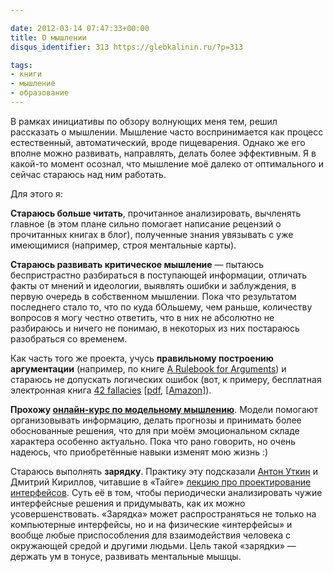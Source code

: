 ```yaml
---

date: 2012-03-14 07:47:33+00:00
title: О мышлении
disqus_identifier: 313 https://glebkalinin.ru/?p=313

tags:
- книги
- мышление
- образование
---
```


В рамках инициативы по обзору волнующих меня тем, решил рассказать о мышлении. Мышление часто воспринимается как процесс естественный, автоматический, вроде пищеварения. Однако же его вполне можно развивать, направлять, делать более эффективным. Я в какой-то момент осознал, что мышление моё далеко от оптимального и сейчас стараюсь над ним работать.

Для этого я:

**Стараюсь больше читать**, прочитанное анализировать, вычленять главное (в этом плане сильно помогает написание рецензий о прочитанных книгах в блог), полученные знания увязывать с уже имеющимися (например, строя ментальные карты).

**Стараюсь развивать критическое мышление** — пытаюсь беспристрастно разбираться в поступающей информации, отличать факты от мнений и идеологии, выявлять ошибки и заблуждения, в первую очередь в собственном мышлении. Пока что результатом последнего стало то, что по куда бОльшему, чем раньше, количеству вопросов я могу честно ответить, что в них не абсолютно не разбираюсь и ничего не понимаю, в некоторых из них постараюсь разобраться со временем.



Как часть того же проекта, учусь **правильному построению аргументации** (например, по книге [A Rulebook for Arguments](http://www.amazon.com/gp/product/0872209547/ref=as_li_ss_tl?ie=UTF8&tag=glebkali-20&linkCode=as2&camp=1789&creative=390957&creativeASIN=0872209547)) и стараюсь не допускать логических ошибок (вот, к примеру, бесплатная электронная книга [42 fallacies](http://www.nizkor.org/features/fallacies/) [[pdf](http://records.viu.ca/www/ipp/pdf/42_fallacies.pdf), [[Amazon](http://www.amazon.com/gp/product/B004ASOS2O/ref=as_li_ss_tl?ie=UTF8&tag=glebkali-20&linkCode=as2&camp=1789&creative=390957&creativeASIN=B004ASOS2O)]).

**Прохожу [онлайн-курс по модельному мышлению](https://www.coursera.org/modelthinking/)**. Модели помогают организовывать информацию, делать прогнозы и принимать более обоснованные решения, что для при моём эмоциональном складе характера особенно актуально. Пока что рано говорить, но очень надеюсь, что приобретённые навыки изменят мою жизнь :)

Стараюсь выполнять **зарядку**. Практику эту подсказали [Антон Уткин](https://glebkalinin.ru/on-english-with-aienn/) и Дмитрий Кириллов, читавшие в «Тайге» [лекцию про проектирование интерфейсов](http://space-taiga.org/in-taiga/2411). Суть её в том, чтобы периодически анализировать чужие интерфейсные решения и придумывать, как их можно усовершенствовать. «Зарядка» может распространяться не только на компьютерные интерфейсы, но и на физические «интерфейсы» и вообще любые приспособления для взаимодействия человека с окружающей средой и другими людьми. Цель такой «зарядки» — держать ум в тонусе, развивать ментальные мышцы.
